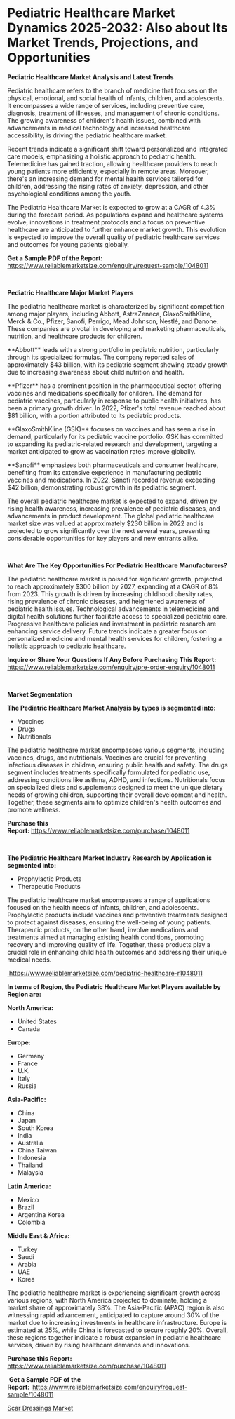 <p><h1>Pediatric Healthcare Market Dynamics 2025-2032: Also about Its Market Trends, Projections, and Opportunities</h1></p><p><strong>Pediatric Healthcare Market Analysis and Latest Trends</strong></p>
<p><p>Pediatric healthcare refers to the branch of medicine that focuses on the physical, emotional, and social health of infants, children, and adolescents. It encompasses a wide range of services, including preventive care, diagnosis, treatment of illnesses, and management of chronic conditions. The growing awareness of children's health issues, combined with advancements in medical technology and increased healthcare accessibility, is driving the pediatric healthcare market.</p><p>Recent trends indicate a significant shift toward personalized and integrated care models, emphasizing a holistic approach to pediatric health. Telemedicine has gained traction, allowing healthcare providers to reach young patients more efficiently, especially in remote areas. Moreover, there's an increasing demand for mental health services tailored for children, addressing the rising rates of anxiety, depression, and other psychological conditions among the youth.</p><p>The Pediatric Healthcare Market is expected to grow at a CAGR of 4.3% during the forecast period. As populations expand and healthcare systems evolve, innovations in treatment protocols and a focus on preventive healthcare are anticipated to further enhance market growth. This evolution is expected to improve the overall quality of pediatric healthcare services and outcomes for young patients globally.</p></p>
<p><strong>Get a Sample PDF of the Report:&nbsp;</strong> <a href="https://www.reliablemarketsize.com/enquiry/request-sample/1048011?utm_campaign=2932&utm_medium=2&utm_source=Github&utm_content=ia&utm_term=08032025&utm_id=pediatric-healthcare">https://www.reliablemarketsize.com/enquiry/request-sample/1048011</a></p>
<p>&nbsp;</p>
<p><strong>Pediatric Healthcare Major Market Players</strong></p>
<p><p>The pediatric healthcare market is characterized by significant competition among major players, including Abbott, AstraZeneca, GlaxoSmithKline, Merck & Co., Pfizer, Sanofi, Perrigo, Mead Johnson, Nestlé, and Danone. These companies are pivotal in developing and marketing pharmaceuticals, nutrition, and healthcare products for children.</p><p>**Abbott** leads with a strong portfolio in pediatric nutrition, particularly through its specialized formulas. The company reported sales of approximately $43 billion, with its pediatric segment showing steady growth due to increasing awareness about child nutrition and health.</p><p>**Pfizer** has a prominent position in the pharmaceutical sector, offering vaccines and medications specifically for children. The demand for pediatric vaccines, particularly in response to public health initiatives, has been a primary growth driver. In 2022, Pfizer's total revenue reached about $81 billion, with a portion attributed to its pediatric products.</p><p>**GlaxoSmithKline (GSK)** focuses on vaccines and has seen a rise in demand, particularly for its pediatric vaccine portfolio. GSK has committed to expanding its pediatric-related research and development, targeting a market anticipated to grow as vaccination rates improve globally.</p><p>**Sanofi** emphasizes both pharmaceuticals and consumer healthcare, benefiting from its extensive experience in manufacturing pediatric vaccines and medications. In 2022, Sanofi recorded revenue exceeding $42 billion, demonstrating robust growth in its pediatric segment.</p><p>The overall pediatric healthcare market is expected to expand, driven by rising health awareness, increasing prevalence of pediatric diseases, and advancements in product development. The global pediatric healthcare market size was valued at approximately $230 billion in 2022 and is projected to grow significantly over the next several years, presenting considerable opportunities for key players and new entrants alike.</p></p>
<p>&nbsp;</p>
<p><strong>What Are The Key Opportunities For Pediatric Healthcare Manufacturers?</strong></p>
<p><p>The pediatric healthcare market is poised for significant growth, projected to reach approximately $300 billion by 2027, expanding at a CAGR of 8% from 2023. This growth is driven by increasing childhood obesity rates, rising prevalence of chronic diseases, and heightened awareness of pediatric health issues. Technological advancements in telemedicine and digital health solutions further facilitate access to specialized pediatric care. Progressive healthcare policies and investment in pediatric research are enhancing service delivery. Future trends indicate a greater focus on personalized medicine and mental health services for children, fostering a holistic approach to pediatric healthcare.</p></p>
<p><strong>Inquire or Share Your Questions If Any Before Purchasing This Report:</strong> <a href="https://www.reliablemarketsize.com/enquiry/pre-order-enquiry/1048011?utm_campaign=2932&utm_medium=2&utm_source=Github&utm_content=ia&utm_term=08032025&utm_id=pediatric-healthcare">https://www.reliablemarketsize.com/enquiry/pre-order-enquiry/1048011</a></p>
<p>&nbsp;</p>
<p><strong>Market Segmentation</strong></p>
<p><strong>The Pediatric Healthcare Market Analysis by types is segmented into:</strong></p>
<p><ul><li>Vaccines</li><li>Drugs</li><li>Nutritionals</li></ul></p>
<p><p>The pediatric healthcare market encompasses various segments, including vaccines, drugs, and nutritionals. Vaccines are crucial for preventing infectious diseases in children, ensuring public health and safety. The drugs segment includes treatments specifically formulated for pediatric use, addressing conditions like asthma, ADHD, and infections. Nutritionals focus on specialized diets and supplements designed to meet the unique dietary needs of growing children, supporting their overall development and health. Together, these segments aim to optimize children's health outcomes and promote wellness.</p></p>
<p><strong>Purchase this Report:&nbsp;</strong><a href="https://www.reliablemarketsize.com/purchase/1048011?utm_campaign=2932&utm_medium=2&utm_source=Github&utm_content=ia&utm_term=08032025&utm_id=pediatric-healthcare">https://www.reliablemarketsize.com/purchase/1048011</a></p>
<p>&nbsp;</p>
<p><strong>The Pediatric Healthcare Market Industry Research by Application is segmented into:</strong></p>
<p><ul><li>Prophylactic Products</li><li>Therapeutic Products</li></ul></p>
<p><p>The pediatric healthcare market encompasses a range of applications focused on the health needs of infants, children, and adolescents. Prophylactic products include vaccines and preventive treatments designed to protect against diseases, ensuring the well-being of young patients. Therapeutic products, on the other hand, involve medications and treatments aimed at managing existing health conditions, promoting recovery and improving quality of life. Together, these products play a crucial role in enhancing child health outcomes and addressing their unique medical needs.</p></p>
<p><a href="https://www.reliablemarketsize.com/pediatric-healthcare-r1048011?utm_campaign=2932&utm_medium=2&utm_source=Github&utm_content=ia&utm_term=08032025&utm_id=pediatric-healthcare">&nbsp;https://www.reliablemarketsize.com/pediatric-healthcare-r1048011</a></p>
<p><strong>In terms of Region, the Pediatric Healthcare Market Players available by Region are:</strong></p>
<p>
    <p> <strong> North America: </strong>
        <ul>
            <li>United States</li>
            <li>Canada</li>
        </ul>
        </p> 
    <p> <strong> Europe: </strong>
        <ul>
            <li>Germany</li>
            <li>France</li>
            <li>U.K.</li>
            <li>Italy</li>
            <li>Russia</li>
        </ul>
        </p> 
    <p> <strong> Asia-Pacific: </strong>
        <ul>
            <li>China</li>
            <li>Japan</li>
            <li>South Korea</li>
            <li>India</li>
            <li>Australia</li>
            <li>China Taiwan</li>
            <li>Indonesia</li>
            <li>Thailand</li>
            <li>Malaysia</li>
        </ul>
        </p> 
    <p> <strong> Latin America: </strong>
        <ul>
            <li>Mexico</li>
            <li>Brazil</li>
            <li>Argentina Korea</li>
            <li>Colombia</li>
        </ul>
        </p> 
    <p> <strong> Middle East & Africa: </strong>
        <ul>
            <li>Turkey</li>
            <li>Saudi</li>
            <li>Arabia</li>
            <li>UAE</li>
            <li>Korea</li>
        </ul>
    </p>
    </p>
<p><p>The pediatric healthcare market is experiencing significant growth across various regions, with North America projected to dominate, holding a market share of approximately 38%. The Asia-Pacific (APAC) region is also witnessing rapid advancement, anticipated to capture around 30% of the market due to increasing investments in healthcare infrastructure. Europe is estimated at 25%, while China is forecasted to secure roughly 20%. Overall, these regions together indicate a robust expansion in pediatric healthcare services, driven by rising healthcare demands and innovations.</p></p>
<p><strong>Purchase this Report: </strong><a href="https://www.reliablemarketsize.com/purchase/1048011?utm_campaign=2932&utm_medium=2&utm_source=Github&utm_content=ia&utm_term=08032025&utm_id=pediatric-healthcare">https://www.reliablemarketsize.com/purchase/1048011</a></p>
<p>&nbsp;<strong>Get a Sample PDF of the Report:&nbsp;&nbsp;</strong><a href="https://www.reliablemarketsize.com/enquiry/request-sample/1048011?utm_campaign=2932&utm_medium=2&utm_source=Github&utm_content=ia&utm_term=08032025&utm_id=pediatric-healthcare">https://www.reliablemarketsize.com/enquiry/request-sample/1048011</a></p>
<p><strong></strong></p>
<p><p><a href="https://github.com/stillsfloria19981/Market-Research-Report-List-1/blob/main/scar-dressings-market.md?utm_campaign=2932&utm_medium=2&utm_source=Github&utm_content=ia&utm_term=08032025&utm_id=pediatric-healthcare">Scar Dressings Market</a></p></p>